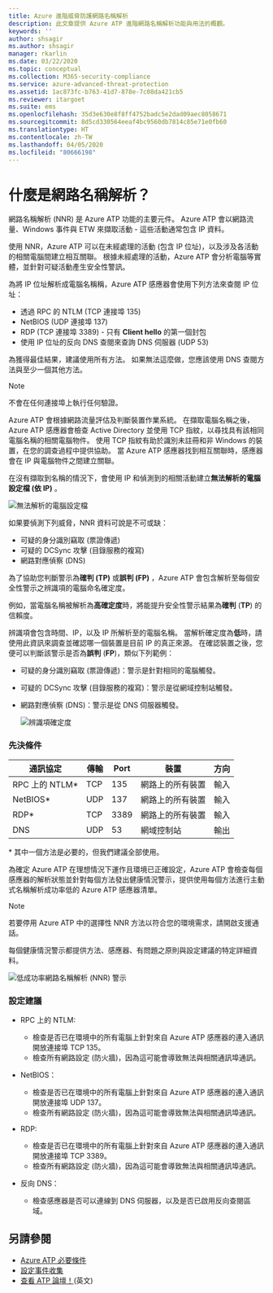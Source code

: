 ```yaml
---
title: Azure 進階威脅防護網路名稱解析
description: 此文章提供 Azure ATP 進階網路名稱解析功能與用法的概觀。
keywords: ''
author: shsagir
ms.author: shsagir
manager: rkarlin
ms.date: 03/22/2020
ms.topic: conceptual
ms.collection: M365-security-compliance
ms.service: azure-advanced-threat-protection
ms.assetid: 1ac873fc-b763-41d7-878e-7c08da421cb5
ms.reviewer: itargoet
ms.suite: ems
ms.openlocfilehash: 35d3e630e8f8ff4752badc5e2dad09aec8058671
ms.sourcegitcommit: 8d5cd330564eeaf4bc9560db7814c85e71e0fb60
ms.translationtype: HT
ms.contentlocale: zh-TW
ms.lasthandoff: 04/05/2020
ms.locfileid: "80666198"
---
```

# <a name="what-is-network-name-resolution"></a>什麼是網路名稱解析？

網路名稱解析 (NNR) 是 Azure ATP 功能的主要元件。 Azure ATP 會以網路流量、Windows 事件與 ETW 來擷取活動 - 這些活動通常包含 IP 資料。

使用 NNR，Azure ATP 可以在未經處理的活動 (包含 IP 位址)，以及涉及各活動的相關電腦間建立相互關聯。 根據未經處理的活動，Azure ATP 會分析電腦等實體，並針對可疑活動產生安全性警訊。

為將 IP 位址解析成電腦名稱稱，Azure ATP 感應器會使用下列方法來查閱 IP 位址：

- 透過 RPC 的 NTLM (TCP 連接埠 135)
- NetBIOS (UDP 連接埠 137)
- RDP (TCP 連接埠 3389) - 只有 **Client hello** 的第一個封包
- 使用 IP 位址的反向 DNS 查閱來查詢 DNS 伺服器 (UDP 53)

為獲得最佳結果，建議使用所有方法。 如果無法這麼做，您應該使用 DNS 查閱方法與至少一個其他方法。

> [!NOTE]
> 不會在任何連接埠上執行任何驗證。

Azure ATP 會根據網路流量評估及判斷裝置作業系統。 在擷取電腦名稱之後，Azure ATP 感應器會檢查 Active Directory 並使用 TCP 指紋，以尋找具有該相同電腦名稱的相關電腦物件。 使用 TCP 指紋有助於識別未註冊和非 Windows 的裝置，在您的調查過程中提供協助。
當 Azure ATP 感應器找到相互關聯時，感應器會在 IP 與電腦物件之間建立關聯。

在沒有擷取到名稱的情況下，會使用 IP 和偵測到的相關活動建立**無法解析的電腦設定檔 (依 IP)** 。

![無法解析的電腦設定檔](media/unresolved-computer-profile.png)

如果要偵測下列威脅，NNR 資料可說是不可或缺：

- 可疑的身分識別竊取 (票證傳遞)
- 可疑的 DCSync 攻擊 (目錄服務的複寫)
- 網路對應偵察 (DNS)

為了協助您判斷警示為**確判 (TP)** 或**誤判 (FP)** ，Azure ATP 會包含解析至每個安全性警示之辨識項的電腦命名確定度。

例如，當電腦名稱被解析為**高確定度**時，將能提升安全性警示結果為**確判** (**TP**) 的信賴度。

辨識項會包含時間、IP，以及 IP 所解析至的電腦名稱。 當解析確定度為**低**時，請使用此資訊來調查並確認哪一個裝置是目前 IP 的真正來源。
在確認裝置之後，您便可以判斷該警示是否為**誤判** (**FP**)，類似下列範例：

- 可疑的身分識別竊取 (票證傳遞)：警示是針對相同的電腦觸發。
- 可疑的 DCSync 攻擊 (目錄服務的複寫)：警示是從網域控制站觸發。
- 網路對應偵察 (DNS)：警示是從 DNS 伺服器觸發。

    ![辨識項確定度](media/nnr-high-certainty.png)

### <a name="prerequisites"></a>先決條件

|通訊協定|傳輸|Port|裝置|方向|
|--------|--------|------|-------|------|
|RPC 上的 NTLM*|TCP|135|網路上的所有裝置|輸入|
|NetBIOS*|UDP|137|網路上的所有裝置|輸入|
|RDP*|TCP|3389|網路上的所有裝置|輸入|
|DNS|UDP|53|網域控制站|輸出|

\* 其中一個方法是必要的，但我們建議全部使用。

為確定 Azure ATP 在理想情況下運作且環境已正確設定，Azure ATP 會檢查每個感應器的解析狀態並針對每個方法發出健康情況警示，提供使用每個方法進行主動式名稱解析成功率低的 Azure ATP 感應器清單。

> [!NOTE]
> 若要停用 Azure ATP 中的選擇性 NNR 方法以符合您的環境需求，請開啟支援通話。

每個健康情況警示都提供方法、感應器、有問題之原則與設定建議的特定詳細資料。

![低成功率網路名稱解析 (NNR) 警示](media/atp-nnr-success-rate.png)

### <a name="configuration-recommendations"></a>設定建議

- RPC 上的 NTLM:
  - 檢查是否已在環境中的所有電腦上針對來自 Azure ATP 感應器的連入通訊開放連接埠 TCP 135。
  - 檢查所有網路設定 (防火牆)，因為這可能會導致無法與相關通訊埠通訊。

- NetBIOS：
  - 檢查是否已在環境中的所有電腦上針對來自 Azure ATP 感應器的連入通訊開放連接埠 UDP 137。
  - 檢查所有網路設定 (防火牆)，因為這可能會導致無法與相關通訊埠通訊。
- RDP:
  - 檢查是否已在環境中的所有電腦上針對來自 Azure ATP 感應器的連入通訊開放連接埠 TCP 3389。
  - 檢查所有網路設定 (防火牆)，因為這可能會導致無法與相關通訊埠通訊。
- 反向 DNS：
  - 檢查感應器是否可以連線到 DNS 伺服器，以及是否已啟用反向查閱區域。

## <a name="see-also"></a>另請參閱

- [Azure ATP 必要條件](atp-prerequisites.md)
- [設定事件收集](configure-event-collection.md)
- [查看 ATP 論壇！](https://aka.ms/azureatpcommunity)\(英文\)
